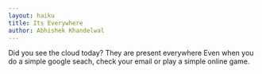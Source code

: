 ```yaml
---
layout: haiku
title: Its Everywhere
author: Abhishek Khandelwal
---
```

Did you see the cloud today?
They are present everywhere
Even when you do a simple google seach, 
check your email or play a simple online game.

